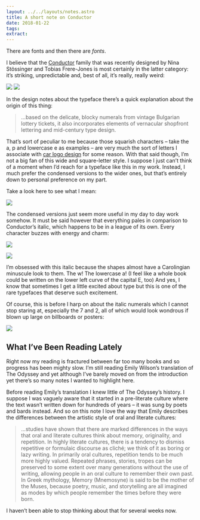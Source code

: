```yaml
---
layout: ../../layouts/notes.astro
title: A short note on Conductor
date: 2018-01-22
tags:
extract:
---
```


There are fonts and then there are _fonts_.

I believe that the [Conductor](https://frerejones.com/families/conductor) family that was recently designed by Nina Stössinger and Tobias Frere-Jones is most certainly in the latter category: it’s striking, unpredictable and, best of all, it’s really, really weird:

![](https://buttondown.s3.us-west-2.amazonaws.com/images/5ecf4372-ed56-4235-9e18-3037e584c582.png)
![](https://buttondown.s3.us-west-2.amazonaws.com/images/e8e36263-d9e2-4d96-85eb-80b619aefbb4.png)

In the design notes about the typeface there’s a quick explanation about the origin of this thing:

> ...based on the delicate, blocky numerals from vintage Bulgarian lottery tickets, it also incorporates elements of vernacular shopfront lettering and mid-century type design.

That’s sort of peculiar to me because those squarish characters – take the a, p and lowercase e as examples – are very much the sort of letters I associate with [car logo design](http://chromeography.com/) for some reason. With that said though, I’m not a big fan of this wide and square-letter style. I suppose I just can’t think of a moment when I’d reach for a typeface like this in my work. Instead, I much prefer the condensed versions to the wider ones, but that’s entirely down to personal preference on my part.

Take a look here to see what I mean:

![](https://buttondown.s3.us-west-2.amazonaws.com/images/0778518b-1300-4ea4-b7e1-5d02a193f73e.png)

The condensed versions just seem more useful in my day to day work somehow. It must be said however that everything pales in comparison to Conductor’s italic, which happens to be in a league of its own. Every character buzzes with energy and charm:

![](https://buttondown.s3.us-west-2.amazonaws.com/images/50725323-c527-4420-8776-9f6c2a5ef2cb.png)

![](https://buttondown.s3.us-west-2.amazonaws.com/images/a79e1aa8-97bf-4c76-bce4-fe888a588115.png)

I’m obsessed with this italic because the shapes almost have a Carolingian minuscule look to them. The w! The lowercase a! (I feel like a whole book could be written on the lower left curve of the capital E, too) And yes, I know that sometimes I get a little excited about type but this is one of the rare typefaces that deserve such excitement.

Of course, this is before I harp on about the italic numerals which I cannot stop staring at, especially the 7 and 2, all of which would look wondrous if blown up large on billboards or posters:

![](https://buttondown.s3.us-west-2.amazonaws.com/images/749ef8d6-27c7-47ca-8ee4-af011183241c.png)

## What I’ve Been Reading Lately

Right now my reading is fractured between far too many books and so progress has been mighty slow. I’m still reading Emily Wilson’s translation of The Odyssey and yet although I’ve barely moved on from the introduction yet there’s so many notes I wanted to highlight here.

Before reading Emily’s translation I knew little of The Odyssey’s history. I suppose I was vaguely aware that it started in a pre-literate culture where the text wasn’t written down for hundreds of years – it was sung by poets and bards instead. And so on this note I love the way that Emily describes the differences between the artistic style of oral and literate cultures:

> ...studies have shown that there are marked differences in the ways that oral and literate cultures think about memory, originality, and repetition. In highly literate cultures, there is a tendency to dismiss repetitive or formulaic discourse as cliché; we think of it as boring or lazy writing. In primarily oral cultures, repetition tends to be much more highly valued. Repeated phrases, stories, tropes can be preserved to some extent over many generations without the use of writing, allowing people in an oral culture to remember their own past. In Greek mythology, Memory (Mnemosyne) is said to be the mother of the Muses, because poetry, music, and storytelling are all imagined as modes by which people remember the times before they were born.

I haven’t been able to stop thinking about that for several weeks now.
